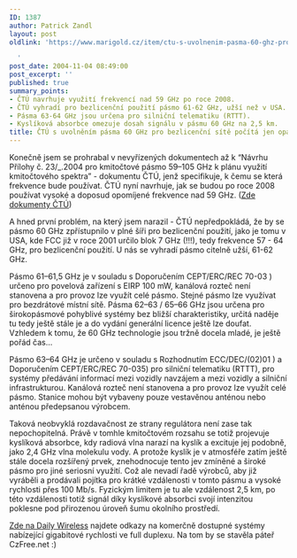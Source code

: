 ```yaml
---
ID: 1387
author: Patrick Zandl
layout: post
oldlink: 'https://www.marigold.cz/item/ctu-s-uvolnenim-pasma-60-ghz-pro-bezlicencni-site-pocita-jen-opatrne

  '
post_date: 2004-11-04 08:49:00
post_excerpt: ''
published: true
summary_points:
- ČTÚ navrhuje využití frekvencí nad 59 GHz po roce 2008.
- ČTÚ vyhradí pro bezlicenční použití pásmo 61-62 GHz, užší než v USA.
- Pásma 63-64 GHz jsou určena pro silniční telematiku (RTTT).
- Kyslíková absorbce omezuje dosah signálu v pásmu 60 GHz na 2,5 km.
title: ČTÚ s uvolněním pásma 60 GHz pro bezlicenční sítě počítá jen opatrně
---
```


<p>
Konečně jsem se prohrabal v nevyřízených dokumentech až k &#8220;Návrhu Přílohy č. 23/_.2004 pro kmitočtové pásmo 59–105 GHz k plánu využití kmitočtového spektra&#8221; - dokumentu ČTÚ, jenž specifikuje, k čemu se která frekvence bude používat. ČTÚ nyní navrhuje, jak se budou po roce 2008 používat vysoké a doposud opomíjené frekvence nad 59 GHz. (<a href="http://www.ctu.cz/art.php?iSearch=&amp;iArt=458">Zde dokumenty ČTÚ</a>)</p>

<p>
A hned první problém, na který jsem narazil - ČTÚ nepředpokládá, že by se pásmo 60 GHz zpřístupnilo v plné šíři pro bezlicenční použití, jako je tomu v USA, kde FCC již v roce 2001 určilo blok 7 GHz (!!!), tedy frekvence 57 - 64 GHz, pro bezlicenční použití. U nás se vyhradí pásmo citelně užší, 61-62 GHz.</p>

<p>
Pásmo 61–61,5 GHz je v souladu s Doporučením CEPT/ERC/REC 70-03 )  určeno pro povelová zařízení s EIRP 100 mW, kanálová rozteč není stanovena a pro provoz lze využít celé pásmo. Stejné pásmo lze využívat pro bezdrátové místní sítě. Pásma 62–63 / 65–66 GHz jsou určena pro širokopásmové pohyblivé systémy bez bližší charakteristiky, určitá naděje tu tedy ještě stále je a do vydání generální licence ještě lze doufat. Vzhledem k tomu, že 60 GHz technologie jsou tržně docela mladé, je ještě pořád čas&#8230;</p>

<p>
Pásmo 63–64 GHz je určeno v souladu s Rozhodnutím ECC/DEC/(02)01 ) a Doporučením CEPT/ERC/REC 70-035) pro silniční telematiku (RTTT), pro systémy předávání informací mezi vozidly navzájem a mezi vozidly a silniční infrastrukturou. Kanálová rozteč není stanovena a pro provoz lze využít celé pásmo. Stanice mohou být vybaveny pouze vestavěnou anténou nebo anténou předepsanou výrobcem.</p>

<p>
Taková neobvyklá rozdavačnost ze strany regulátora není zase tak nepochopitelná. Právě v tomhle kmitočtovém rozsahu se totiž projevuje kyslíková absorbce, kdy radiová vlna narazí na kyslík a excituje jej podobně, jako 2,4 GHz vlna molekulu vody. A protože kyslík je v atmosféře zatím ještě stále docela rozšířený prvek, znehodnocuje tento jev zmíněné a široké pásmo pro jiné seriosní využití. Což ale nevadí řadě výrobců, aby již vyráběli a prodávali pojítka pro krátké vzdálenosti v tomto pásmu a vysoké rychlosti přes 100 Mb/s. Fyzickým limitem je tu ale vzdálenost 2,5 km, po této vzdálenosti totiž signál díky kyslíkové absorbci svojí intenzitou poklesne pod přirozenou úroveň šumu okolního prostředí.
</p>

<p>
<a href="http://dailywireless.org/modules.php?name=News&amp;file=article&amp;sid=2467">Zde na Daily Wireless</a> najdete odkazy na komerčně dostupné systémy nabízející gigabitové rychlosti ve full duplexu. Na tom by se stavěla páteř CzFree.net :)
</p>